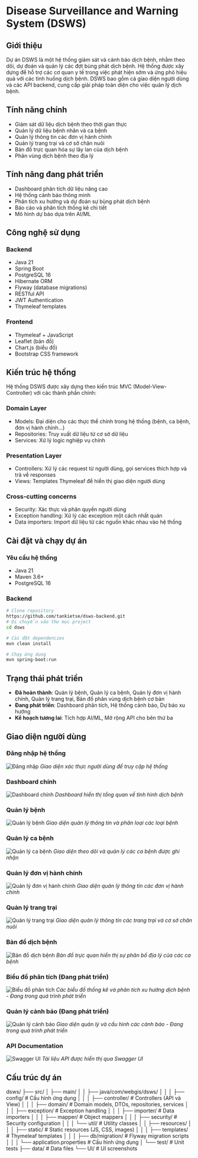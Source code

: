 # Disease Surveillance and Warning System (DSWS)

## Giới thiệu

Dự án DSWS là một hệ thống giám sát và cảnh báo dịch bệnh, nhằm theo dõi, dự đoán và quản lý các đợt bùng phát dịch bệnh.
Hệ thống được xây dựng để hỗ trợ các cơ quan y tế trong việc phát hiện sớm và ứng phó hiệu quả với các tình huống dịch bệnh.
DSWS bao gồm cả giao diện người dùng và các API backend, cung cấp giải pháp toàn diện cho việc quản lý dịch bệnh.

## Tính năng chính

- Giám sát dữ liệu dịch bệnh theo thời gian thực
- Quản lý dữ liệu bệnh nhân và ca bệnh
- Quản lý thông tin các đơn vị hành chính
- Quản lý trang trại và cơ sở chăn nuôi
- Bản đồ trực quan hóa sự lây lan của dịch bệnh
- Phân vùng dịch bệnh theo địa lý

## Tính năng đang phát triển

- Dashboard phân tích dữ liệu nâng cao
- Hệ thống cảnh báo thông minh
- Phân tích xu hướng và dự đoán sự bùng phát dịch bệnh
- Báo cáo và phân tích thống kê chi tiết
- Mô hình dự báo dựa trên AI/ML

## Công nghệ sử dụng

### Backend

- Java 21
- Spring Boot
- PostgreSQL 16
- Hibernate ORM
- Flyway (database migrations)
- RESTful API
- JWT Authentication
- Thymeleaf templates

### Frontend

- Thymeleaf + JavaScript
- Leaflet (bản đồ)
- Chart.js (biểu đồ)
- Bootstrap CSS framework

## Kiến trúc hệ thống

Hệ thống DSWS được xây dựng theo kiến trúc MVC (Model-View-Controller) với các thành phần chính:

### Domain Layer

- Models: Đại diện cho các thực thể chính trong hệ thống (bệnh, ca bệnh, đơn vị hành chính...)
- Repositories: Truy xuất dữ liệu từ cơ sở dữ liệu
- Services: Xử lý logic nghiệp vụ chính

### Presentation Layer

- Controllers: Xử lý các request từ người dùng, gọi services thích hợp và trả về responses
- Views: Templates Thymeleaf để hiển thị giao diện người dùng

### Cross-cutting concerns

- Security: Xác thực và phân quyền người dùng
- Exception handling: Xử lý các exception một cách nhất quán
- Data importers: Import dữ liệu từ các nguồn khác nhau vào hệ thống

## Cài đặt và chạy dự án

### Yêu cầu hệ thống

- Java 21
- Maven 3.6+
- PostgreSQL 16

### Backend

```bash
# Clone repository
https://github.com/tankietse/dsws-backend.git
# Di chuyển vào thư mục project
cd dsws

# Cài đặt dependencies
mvn clean install

# Chạy ứng dụng
mvn spring-boot:run
```

## Trạng thái phát triển

- **Đã hoàn thành**: Quản lý bệnh, Quản lý ca bệnh, Quản lý đơn vị hành chính, Quản lý trang trại, Bản đồ phân vùng dịch bệnh cơ bản
- **Đang phát triển**: Dashboard phân tích, Hệ thống cảnh báo, Dự báo xu hướng
- **Kế hoạch tương lai**: Tích hợp AI/ML, Mở rộng API cho bên thứ ba

## Giao diện người dùng

### Đăng nhập hệ thống

![Đăng nhập](./UI/login.png)
*Giao diện xác thực người dùng để truy cập hệ thống*

### Dashboard chính

![Dashboard chính](./UI/phan_vung_dich_benh.png)
*Dashboard hiển thị tổng quan về tình hình dịch bệnh*

### Quản lý bệnh

![Quản lý bệnh](./UI/quan_ly_benh.png)
*Giao diện quản lý thông tin và phân loại các loại bệnh*

### Quản lý ca bệnh

![Quản lý ca bệnh](./UI/ql_ca_benh.png)
*Giao diện theo dõi và quản lý các ca bệnh được ghi nhận*

### Quản lý đơn vị hành chính

![Quản lý đơn vị hành chính](./UI/adminstrative_management.png)
*Giao diện quản lý thông tin các đơn vị hành chính*

### Quản lý trang trại

![Quản lý trang trại](./UI/view_farm.png)
*Giao diện quản lý thông tin các trang trại và cơ sở chăn nuôi*

### Bản đồ dịch bệnh

![Bản đồ dịch bệnh](./UI/phan_vung_dich_benh.png)
*Bản đồ trực quan hiển thị sự phân bố địa lý của các ca bệnh*

### Biểu đồ phân tích (Đang phát triển)

![Biểu đồ phân tích](./UI/underdevelop.png)
*Các biểu đồ thống kê và phân tích xu hướng dịch bệnh - Đang trong quá trình phát triển*

### Quản lý cảnh báo (Đang phát triển)

![Quản lý cảnh báo](./UI/underdevelop.png)
*Giao diện quản lý và cấu hình các cảnh báo - Đang trong quá trình phát triển*

### API Documentation

![Swagger UI](./UI/swagger.png)
*Tài liệu API được hiển thị qua Swagger UI*

## Cấu trúc dự án

dsws/
├── src/
│   ├── main/
│   │   ├── java/com/webgis/dsws/
│   │   │   ├── config/           # Cấu hình ứng dụng
│   │   │   ├── controller/       # Controllers (API và View)
│   │   │   ├── domain/           # Domain models, DTOs, repositories, services
│   │   │   ├── exception/        # Exception handling
│   │   │   ├── importer/         # Data importers
│   │   │   ├── mapper/           # Object mappers
│   │   │   ├── security/         # Security configuration
│   │   │   └── util/             # Utility classes
│   │   ├── resources/
│   │   │   ├── static/           # Static resources (JS, CSS, images)
│   │   │   ├── templates/        # Thymeleaf templates
│   │   │   ├── db/migration/     # Flyway migration scripts
│   │   │   └── application.properties # Cấu hình ứng dụng
│   └── test/                     # Unit tests
├── data/                         # Data files
└── UI/                           # UI screenshots
